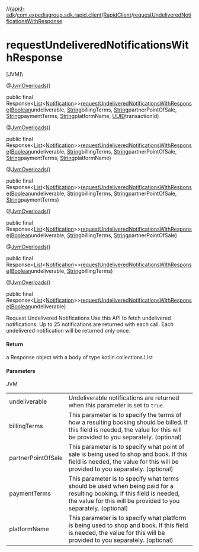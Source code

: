 //[rapid-sdk](../../../index.md)/[com.expediagroup.sdk.rapid.client](../index.md)/[RapidClient](index.md)/[requestUndeliveredNotificationsWithResponse](request-undelivered-notifications-with-response.md)

# requestUndeliveredNotificationsWithResponse

[JVM]\

@[JvmOverloads](https://kotlinlang.org/api/latest/jvm/stdlib/kotlin.jvm/-jvm-overloads/index.html)()

public final Response&lt;[List](https://docs.oracle.com/javase/8/docs/api/java/util/List.html)&lt;[Notification](../../com.expediagroup.sdk.rapid.models/-notification/index.md)&gt;&gt;[requestUndeliveredNotificationsWithResponse](request-undelivered-notifications-with-response.md)([Boolean](https://docs.oracle.com/javase/8/docs/api/java/lang/Boolean.html)undeliverable, [String](https://docs.oracle.com/javase/8/docs/api/java/lang/String.html)billingTerms, [String](https://docs.oracle.com/javase/8/docs/api/java/lang/String.html)partnerPointOfSale, [String](https://docs.oracle.com/javase/8/docs/api/java/lang/String.html)paymentTerms, [String](https://docs.oracle.com/javase/8/docs/api/java/lang/String.html)platformName, [UUID](https://docs.oracle.com/javase/8/docs/api/java/util/UUID.html)transactionId)

@[JvmOverloads](https://kotlinlang.org/api/latest/jvm/stdlib/kotlin.jvm/-jvm-overloads/index.html)()

public final Response&lt;[List](https://docs.oracle.com/javase/8/docs/api/java/util/List.html)&lt;[Notification](../../com.expediagroup.sdk.rapid.models/-notification/index.md)&gt;&gt;[requestUndeliveredNotificationsWithResponse](request-undelivered-notifications-with-response.md)([Boolean](https://docs.oracle.com/javase/8/docs/api/java/lang/Boolean.html)undeliverable, [String](https://docs.oracle.com/javase/8/docs/api/java/lang/String.html)billingTerms, [String](https://docs.oracle.com/javase/8/docs/api/java/lang/String.html)partnerPointOfSale, [String](https://docs.oracle.com/javase/8/docs/api/java/lang/String.html)paymentTerms, [String](https://docs.oracle.com/javase/8/docs/api/java/lang/String.html)platformName)

@[JvmOverloads](https://kotlinlang.org/api/latest/jvm/stdlib/kotlin.jvm/-jvm-overloads/index.html)()

public final Response&lt;[List](https://docs.oracle.com/javase/8/docs/api/java/util/List.html)&lt;[Notification](../../com.expediagroup.sdk.rapid.models/-notification/index.md)&gt;&gt;[requestUndeliveredNotificationsWithResponse](request-undelivered-notifications-with-response.md)([Boolean](https://docs.oracle.com/javase/8/docs/api/java/lang/Boolean.html)undeliverable, [String](https://docs.oracle.com/javase/8/docs/api/java/lang/String.html)billingTerms, [String](https://docs.oracle.com/javase/8/docs/api/java/lang/String.html)partnerPointOfSale, [String](https://docs.oracle.com/javase/8/docs/api/java/lang/String.html)paymentTerms)

@[JvmOverloads](https://kotlinlang.org/api/latest/jvm/stdlib/kotlin.jvm/-jvm-overloads/index.html)()

public final Response&lt;[List](https://docs.oracle.com/javase/8/docs/api/java/util/List.html)&lt;[Notification](../../com.expediagroup.sdk.rapid.models/-notification/index.md)&gt;&gt;[requestUndeliveredNotificationsWithResponse](request-undelivered-notifications-with-response.md)([Boolean](https://docs.oracle.com/javase/8/docs/api/java/lang/Boolean.html)undeliverable, [String](https://docs.oracle.com/javase/8/docs/api/java/lang/String.html)billingTerms, [String](https://docs.oracle.com/javase/8/docs/api/java/lang/String.html)partnerPointOfSale)

@[JvmOverloads](https://kotlinlang.org/api/latest/jvm/stdlib/kotlin.jvm/-jvm-overloads/index.html)()

public final Response&lt;[List](https://docs.oracle.com/javase/8/docs/api/java/util/List.html)&lt;[Notification](../../com.expediagroup.sdk.rapid.models/-notification/index.md)&gt;&gt;[requestUndeliveredNotificationsWithResponse](request-undelivered-notifications-with-response.md)([Boolean](https://docs.oracle.com/javase/8/docs/api/java/lang/Boolean.html)undeliverable, [String](https://docs.oracle.com/javase/8/docs/api/java/lang/String.html)billingTerms)

@[JvmOverloads](https://kotlinlang.org/api/latest/jvm/stdlib/kotlin.jvm/-jvm-overloads/index.html)()

public final Response&lt;[List](https://docs.oracle.com/javase/8/docs/api/java/util/List.html)&lt;[Notification](../../com.expediagroup.sdk.rapid.models/-notification/index.md)&gt;&gt;[requestUndeliveredNotificationsWithResponse](request-undelivered-notifications-with-response.md)([Boolean](https://docs.oracle.com/javase/8/docs/api/java/lang/Boolean.html)undeliverable)

Request Undelivered Notifications Use this API to fetch undelivered notifications. Up to 25 notifications are returned with each call. Each undelivered notification will be returned only once.

#### Return

a Response object with a body of type kotlin.collections.List<Notification>

#### Parameters

JVM

| | |
|---|---|
| undeliverable | Undeliverable notifications are returned when this parameter is set to `true`. |
| billingTerms | This parameter is to specify the terms of how a resulting booking should be billed. If this field is needed, the value for this will be provided to you separately.  (optional) |
| partnerPointOfSale | This parameter is to specify what point of sale is being used to shop and book. If this field is needed, the value for this will be provided to you separately.  (optional) |
| paymentTerms | This parameter is to specify what terms should be used when being paid for a resulting booking. If this field is needed, the value for this will be provided to you separately.  (optional) |
| platformName | This parameter is to specify what platform is being used to shop and book. If this field is needed, the value for this will be provided to you separately.  (optional) |
